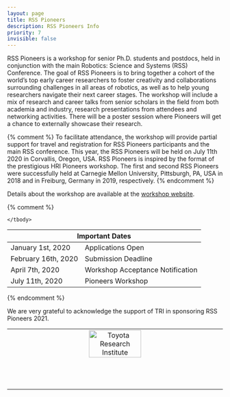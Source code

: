 ```yaml
---
layout: page
title: RSS Pioneers
description: RSS Pioneers Info
priority: 7
invisible: false
---
```


RSS Pioneers is a workshop for senior Ph.D. students and postdocs, held in
conjunction with the main Robotics: Science and Systems (RSS) Conference. The
goal of RSS Pioneers is to bring together a cohort of the world’s top early
career researchers to foster creativity and collaborations surrounding
challenges in all areas of robotics, as well as to help young researchers
navigate their next career stages. The workshop will include a mix of research
and career talks from senior scholars in the field from both academia and
industry, research presentations from attendees and networking activities.
There will be a poster session where Pioneers will get a chance to externally
showcase their research.

{% comment %}
To facilitate attendance, the workshop will provide partial support for travel and registration for RSS Pioneers participants and the main RSS conference. This year, the RSS Pioneers will be held on July 11th 2020 in Corvallis, Oregon, USA. RSS Pioneers is inspired by the format of the prestigious HRI Pioneers workshop. The first and second RSS Pioneers were successfully held at Carnegie Mellon University, Pittsburgh, PA, USA in 2018 and in Freiburg, Germany in 2019, respectively.
{% endcomment %}

Details about the workshop are available at the [workshop website](https://sites.google.com/view/rsspioneers2021).

{% comment %}
<table class="table">
    <thead>
      <tr>
        <th colspan="2">Important Dates</th>
      </tr>
    </thead>
    <tbody>
      <tr>
        <td>January 1st, 2020</td>
        <td>Applications Open</td>
      </tr>
      <tr>
        <td>February 16th, 2020</td>
        <td>Submission Deadline</td>
      </tr>
      <tr>
      <td>April 7th, 2020</td>
        <td>Workshop Acceptance Notification</td>
      </tr>
      <tr>
        <td>July 11th, 2020</td>
        <td>Pioneers Workshop</td>
      </tr>
      
    </tbody>
  </table>

{% endcomment %}


We are very grateful to acknowledge the support of TRI in sponsoring RSS Pioneers 2021.
<table width="100%" class="center">
<tr>
<td style="width: 20%; text-align: center;">
<a href="http://www.tri.global/">
  <img width="50%"  style="padding-bottom:70px;" src="{{ site.baseurl }}/images/sponsors/tri.png"
       alt="Toyota Research Institute"/> </a>
</td>
</tr>
</table>


